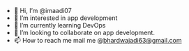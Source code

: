 - 👋 Hi, I’m @imaadi07
- 👀 I’m interested in app development
- 🌱 I’m currently learning DevOps
- 💞️ I’m looking to collaborate on app development.
- 📫 How to reach me mail me @bhardwajadi63@gmail.com

<!---
imaadi07/imaadi07 is a ✨ special ✨ repository because its `README.md` (this file) appears on your GitHub profile.
You can click the Preview link to take a look at your changes.
--->
